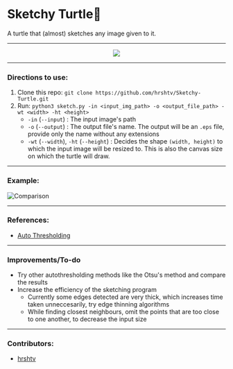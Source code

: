 # Sketchy Turtle:turtle:

A turtle that (almost) sketches any image given to it.



---

<p align="center">
  <img src="img/drawing.gif">
</p>

---

### Directions to use:

1. Clone this repo: `git clone https://github.com/hrshtv/Sketchy-Turtle.git`
2. Run: `python3 sketch.py -in <input_img_path> -o <output_file_path> -wt <width> -ht <height>`
    - `-in` (`--input`) : The input image's path
    - `-o` (`--output`) : The output file's name. The output will be an  `.eps` file, provide only the name without any extensions
    - `-wt` (`--width`), `-ht` (`--height`) : Decides the shape `(width, height)` to which the input image will be resized to. This is also the canvas size on which the turtle will draw.

---

### Example:

![Comparison](img/compare.jpg)

---

### References:  

- [Auto Thresholding](http://www.kerrywong.com/2009/05/07/canny-edge-detection-auto-thresholding/)

---

### Improvements/To-do
- Try other autothresholding methods like the Otsu's method and compare the results
- Increase the efficiency of the sketching program
    - Currently some edges detected are very thick, which increases time taken unneccesarily, try edge thinning algorithms
    - While finding closest neighbours, omit the points that are too close to one another, to decrease the input size

---

### Contributors:

- [hrshtv](https://github.com/hrshtv)
